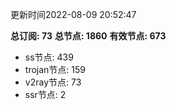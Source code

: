更新时间2022-08-09 20:52:47

**总订阅: 73**
**总节点: 1860**
**有效节点: 673**
- ss节点: 439
- trojan节点: 159
- v2ray节点: 73
- ssr节点: 2
